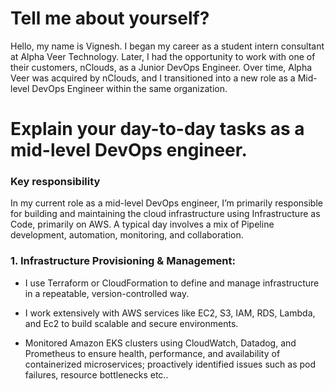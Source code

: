 # Tell me about yourself? 
Hello, my name is Vignesh. I began my career as a student intern consultant at Alpha Veer Technology. Later, I had the opportunity to work with one of their customers, nClouds, as a Junior DevOps Engineer. 
Over time, Alpha Veer was acquired by nClouds, and I transitioned into a new role as a Mid-level DevOps Engineer within the same organization.


# Explain your day-to-day tasks as a mid-level DevOps engineer.

### Key responsibility

In my current role as a mid-level DevOps engineer, I’m primarily responsible for building and maintaining the cloud infrastructure using Infrastructure as Code, primarily on AWS. 
A typical day involves a mix of Pipeline development, automation, monitoring, and collaboration.

### 1. Infrastructure Provisioning & Management:

- I use Terraform or CloudFormation to define and manage infrastructure in a repeatable, version-controlled way.

- I work extensively with AWS services like EC2, S3, IAM, RDS, Lambda, and Ec2 to build scalable and secure environments.

- Monitored Amazon EKS clusters using CloudWatch, Datadog, and Prometheus to ensure health, performance, and availability of containerized microservices; proactively identified issues such as pod failures, resource bottlenecks etc..

 

